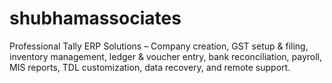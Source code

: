 # shubhamassociates
Professional Tally ERP Solutions – Company creation, GST setup &amp; filing, inventory management, ledger &amp; voucher entry, bank reconciliation, payroll, MIS reports, TDL customization, data recovery, and remote support.

